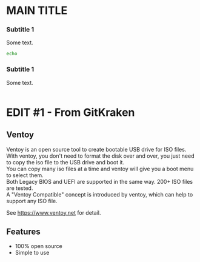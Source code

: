 MAIN TITLE
==========

### Subtitle 1

Some text.

```bash
echo
```

### Subtitle 1

Some text.

```bash

```

# EDIT #1 - From GitKraken

## Ventoy
Ventoy is an open source tool to create bootable USB drive for ISO files.  
With ventoy, you don't need to format the disk over and over, you just need to copy the iso file to the USB drive and boot it.  
You can copy many iso files at a time and ventoy will give you a boot menu to select them.  
Both Legacy BIOS and UEFI are supported in the same way. 200+ ISO files are tested.  
A "Ventoy Compatible" concept is introduced by ventoy, which can help to support any ISO file.  

See https://www.ventoy.net for detail.

## Features
* 100% open source
* Simple to use
